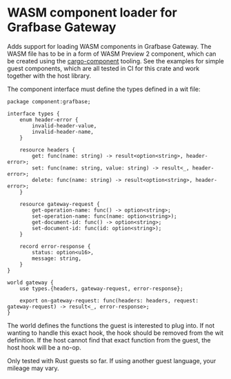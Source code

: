 # WASM component loader for Grafbase Gateway

Adds support for loading WASM components in Grafbase Gateway. The WASM file has to be in a form of WASM Preview 2 component, which can be created using the [cargo-component](https://github.com/bytecodealliance/cargo-component) tooling. See the examples for simple guest components, which are all tested in CI for this crate and work together with the host library.

The component interface must define the types defined in a wit file:

```wit
package component:grafbase;

interface types {
    enum header-error {
        invalid-header-value,
        invalid-header-name,
    }

    resource headers {
        get: func(name: string) -> result<option<string>, header-error>;
        set: func(name: string, value: string) -> result<_, header-error>;
        delete: func(name: string) -> result<option<string>, header-error>;
    }

    resource gateway-request {
        get-operation-name: func() -> option<string>;
        set-operation-name: func(name: option<string>);
        get-document-id: func() -> option<string>;
        set-document-id: func(id: option<string>);
    }

    record error-response {
        status: option<u16>,
        message: string,
    }
}

world gateway {
    use types.{headers, gateway-request, error-response};

    export on-gateway-request: func(headers: headers, request: gateway-request) -> result<_, error-response>;
}
```

The world defines the functions the guest is interested to plug into. If not wanting to handle this exact hook, the hook should be removed from the wit definition. If the host cannot find that exact function from the guest, the host hook will be a no-op.

Only tested with Rust guests so far. If using another guest language, your mileage may vary.
